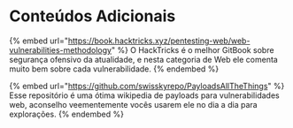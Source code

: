 # Conteúdos Adicionais

{% embed url="https://book.hacktricks.xyz/pentesting-web/web-vulnerabilities-methodology" %}
O HackTricks é o melhor GitBook sobre segurança ofensivo da atualidade, e nesta categoria de Web ele comenta muito bem sobre cada vulnerabilidade.
{% endembed %}

{% embed url="https://github.com/swisskyrepo/PayloadsAllTheThings" %}
Esse repositório é uma ótima wikipedia de payloads para vulnerabilidades web, aconselho veementemente vocês usarem ele no dia a dia para explorações.
{% endembed %}
